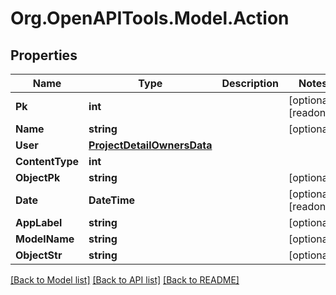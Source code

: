 
# Org.OpenAPITools.Model.Action

## Properties

Name | Type | Description | Notes
------------ | ------------- | ------------- | -------------
**Pk** | **int** |  | [optional] [readonly] 
**Name** | **string** |  | [optional] 
**User** | [**ProjectDetailOwnersData**](ProjectDetailOwnersData.md) |  | 
**ContentType** | **int** |  | 
**ObjectPk** | **string** |  | [optional] 
**Date** | **DateTime** |  | [optional] [readonly] 
**AppLabel** | **string** |  | [optional] 
**ModelName** | **string** |  | [optional] 
**ObjectStr** | **string** |  | [optional] 

[[Back to Model list]](../README.md#documentation-for-models)
[[Back to API list]](../README.md#documentation-for-api-endpoints)
[[Back to README]](../README.md)

